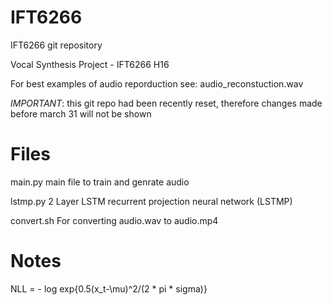 # IFT6266
IFT6266 git repository

Vocal Synthesis Project - IFT6266 H16

For best examples of audio reporduction see: audio_reconstuction.wav

*IMPORTANT*: this git repo had been recently reset, therefore changes made before march 31 will not be shown

# Files
main.py
main file to train and genrate audio

lstmp.py
2 Layer LSTM recurrent projection neural network (LSTMP)

convert.sh
For converting audio.wav to audio.mp4

# Notes
NLL = - log exp{0.5(x_t-\mu)^2/(2 * pi * sigma)}
